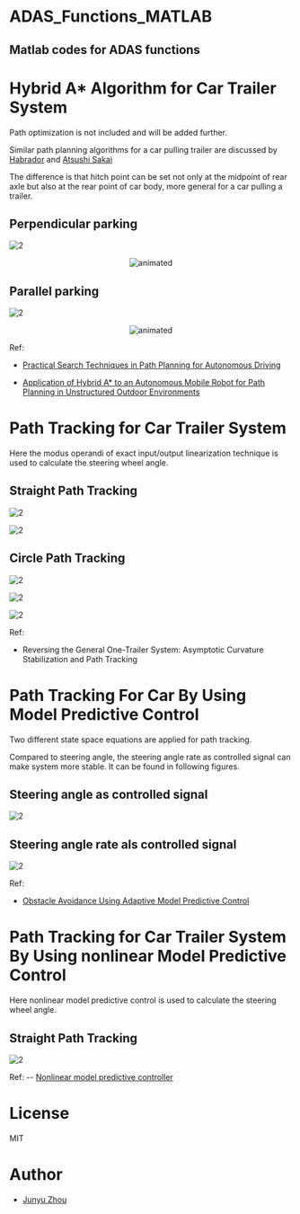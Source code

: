 # ADAS_Functions_MATLAB

## Matlab codes for ADAS functions

# Hybrid A* Algorithm for Car Trailer System

Path optimization is not included and will be added further.

Similar path planning algorithms for a car pulling trailer are discussed by [Habrador](https://blog.habrador.com/2015/11/explaining-hybrid-star-pathfinding.html) and [Atsushi Sakai](https://github.com/AtsushiSakai/HybridAStarTrailer)

The difference is that hitch point can be set not only at the midpoint of rear axle but also at the rear point of car body, more general for a car pulling a trailer.

## Perpendicular parking
![2](https://github.com/jingtian123qwe/ADAS_Functions_MATLAB/blob/master/Animation/PathPlanning/PerpendicularParkingTrailer.jpg)


<p align="center">
  <img src="https://github.com/jingtian123qwe/ADAS_Functions_MATLAB/blob/master/Animation/PathPlanning/PerpendicularParkingTrailer.gif" alt="animated" />
</p>

## Parallel parking
![2](https://github.com/jingtian123qwe/ADAS_Functions_MATLAB/blob/master/Animation/PathPlanning/ParallelParkingTrailer.jpg)


<p align="center">
  <img src="https://github.com/jingtian123qwe/ADAS_Functions_MATLAB/blob/master/Animation/PathPlanning/ParallelParkingTrailer.gif" alt="animated" />
</p>

Ref:
- [Practical Search Techniques in Path Planning for Autonomous Driving](http://ai.stanford.edu/~ddolgov/papers/dolgov_gpp_stair08.pdf)

- [Application of Hybrid A* to an Autonomous Mobile Robot for
Path Planning in Unstructured Outdoor Environments](https://pdfs.semanticscholar.org/6e00/16024b257040db590d2de352556f64f46787.pdf)


# Path Tracking for Car Trailer System

Here the modus operandi of exact input/output linearization technique is used to calculate the steering wheel angle.

## Straight Path Tracking
![2](https://github.com/jingtian123qwe/ADAS_Functions_MATLAB/blob/master/Animation/PathTracking/Demo_Straight.jpg)

![2](https://github.com/jingtian123qwe/ADAS_Functions_MATLAB/blob/master/Animation/PathTracking/Deviation_Straight.jpg)


## Circle Path Tracking
![2](https://github.com/jingtian123qwe/ADAS_Functions_MATLAB/blob/master/Animation/PathTracking/Demo_Circle.jpg)

![2](https://github.com/jingtian123qwe/ADAS_Functions_MATLAB/blob/master/Animation/PathTracking/Deviation_Circle.jpg)

![2](https://github.com/jingtian123qwe/ADAS_Functions_MATLAB/blob/master/Animation/PathTracking/CircleTracking.gif)

Ref:
- Reversing the General One-Trailer System: Asymptotic Curvature Stabilization and Path Tracking

# Path Tracking For Car By Using Model Predictive Control

Two different state space equations are applied for path tracking.

Compared to steering angle, the steering angle rate as controlled signal can make system more stable. It can be found in following figures.

## Steering angle as controlled signal
![2](https://github.com/jingtian123qwe/ADAS_Functions_MATLAB/blob/master/Animation/PathTracking/MPC_Car.jpg)

## Steering angle rate als controlled signal
![2](https://github.com/jingtian123qwe/ADAS_Functions_MATLAB/blob/master/Animation/PathTracking/MPC_Car_DeltaS.jpg)

Ref:
- [Obstacle Avoidance Using Adaptive Model Predictive Control](https://www.mathworks.com/help/mpc/ug/obstacle-avoidance-using-adaptive-model-predictive-control.html)

# Path Tracking for Car Trailer System By Using nonlinear Model Predictive Control

Here nonlinear model predictive control is used to calculate the steering wheel angle.

## Straight Path Tracking
![2](https://github.com/jingtian123qwe/ADAS_Functions_MATLAB/blob/master/Animation/PathTracking/nmpc_trailer_straight_backup.jpg)

Ref:
-- [Nonlinear model predictive controller](https://www.mathworks.com/help/mpc/ref/nlmpc.html)


# License 

MIT


# Author
- [Junyu Zhou](https://github.com/jingtian123qwe/)